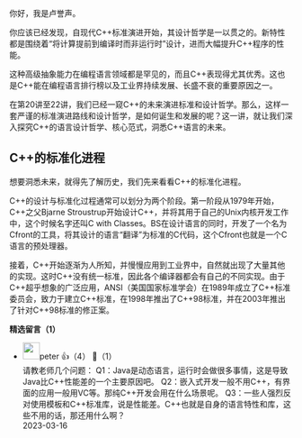 你好，我是卢誉声。

你应该已经发现，自现代C++标准演进开始，其设计哲学是一以贯之的。新特性都是围绕着“将计算提前到编译时而非运行时”设计，进而大幅提升C++程序的性能。

这种高级抽象能力在编程语言领域都是罕见的，而且C++表现得尤其优秀。这也是C++能在编程语言排行榜以及工业界持续发展、长盛不衰的重要原因之一。

在第20讲至22讲，我们已经一窥C++的未来演进标准和设计哲学。那么，这样一套严谨的标准演进路线和设计哲学，是如何诞生和发展的呢？这一讲，就让我们深入探究C++的语言设计哲学、核心范式，洞悉C++语言的未来。

## C++的标准化进程

想要洞悉未来，就得先了解历史，我们先来看看C++的标准化进程。

C++的设计与标准化过程通常可以划分为两个阶段。第一阶段从1979年开始，C++之父Bjarne Stroustrup开始设计C++，并将其用于自己的Unix内核开发工作中，这个时候名字还叫C with Classes。BS在设计语言的同时，开发了一个名为Cfront的工具，将其设计的语言“翻译”为标准的C代码，这个Cfront也就是一个C语言的预处理器。

接着，C++开始逐渐为人所知，并慢慢应用到工业界中，自然就出现了大量其他的实现。这时C++没有统一标准，因此各个编译器都会有自己的不同实现。由于C++超乎想象的广泛应用，ANSI（美国国家标准学会）在1989年成立了C++标准委员会，致力于建立C++标准，在1998年推出了C++98标准，并在2003年推出了针对C++98标准的修正案。
<div><strong>精选留言（1）</strong></div><ul>
<li><img src="https://static001.geekbang.org/account/avatar/00/10/25/87/f3a69d1b.jpg" width="30px"><span>peter</span> 👍（4） 💬（1）<div>请教老师几个问题：
Q1：Java是动态语言，运行时会做很多事情，这是导致Java比C++性能差的一个主要原因吧。
Q2：嵌入式开发一般不用C++，有界面的应用一般用VC等。那纯C++开发会用在什么场景呢。
Q3：一些人强烈反对使用模板和C++标准库，说是性能差。C++也就是自身的语言特性和库，这些不用的话，那还用什么啊？</div>2023-03-16</li><br/>
</ul>